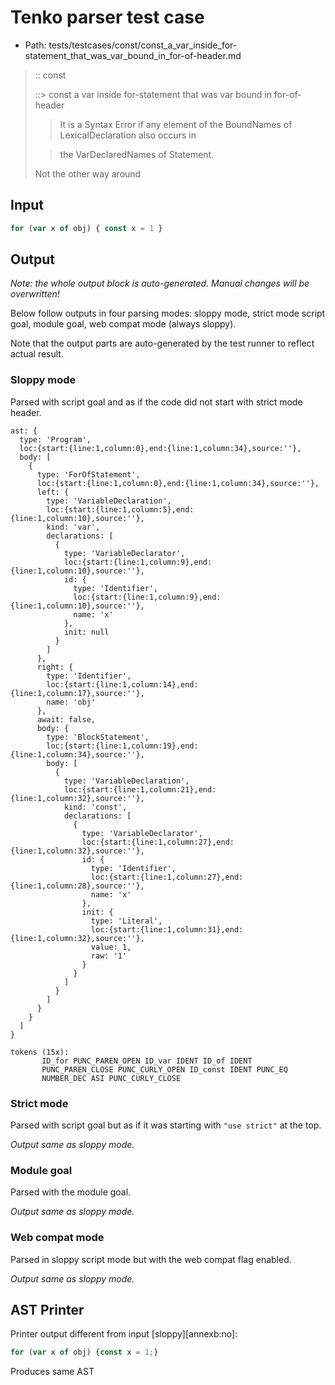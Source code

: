 # Tenko parser test case

- Path: tests/testcases/const/const_a_var_inside_for-statement_that_was_var_bound_in_for-of-header.md

> :: const
>
> ::> const a var inside for-statement that was var bound in for-of-header
>
> > It is a Syntax Error if any element of the BoundNames of LexicalDeclaration also occurs in
>
> > the VarDeclaredNames of Statement.
>
> Not the other way around

## Input

`````js
for (var x of obj) { const x = 1 }
`````

## Output

_Note: the whole output block is auto-generated. Manual changes will be overwritten!_

Below follow outputs in four parsing modes: sloppy mode, strict mode script goal, module goal, web compat mode (always sloppy).

Note that the output parts are auto-generated by the test runner to reflect actual result.

### Sloppy mode

Parsed with script goal and as if the code did not start with strict mode header.

`````
ast: {
  type: 'Program',
  loc:{start:{line:1,column:0},end:{line:1,column:34},source:''},
  body: [
    {
      type: 'ForOfStatement',
      loc:{start:{line:1,column:0},end:{line:1,column:34},source:''},
      left: {
        type: 'VariableDeclaration',
        loc:{start:{line:1,column:5},end:{line:1,column:10},source:''},
        kind: 'var',
        declarations: [
          {
            type: 'VariableDeclarator',
            loc:{start:{line:1,column:9},end:{line:1,column:10},source:''},
            id: {
              type: 'Identifier',
              loc:{start:{line:1,column:9},end:{line:1,column:10},source:''},
              name: 'x'
            },
            init: null
          }
        ]
      },
      right: {
        type: 'Identifier',
        loc:{start:{line:1,column:14},end:{line:1,column:17},source:''},
        name: 'obj'
      },
      await: false,
      body: {
        type: 'BlockStatement',
        loc:{start:{line:1,column:19},end:{line:1,column:34},source:''},
        body: [
          {
            type: 'VariableDeclaration',
            loc:{start:{line:1,column:21},end:{line:1,column:32},source:''},
            kind: 'const',
            declarations: [
              {
                type: 'VariableDeclarator',
                loc:{start:{line:1,column:27},end:{line:1,column:32},source:''},
                id: {
                  type: 'Identifier',
                  loc:{start:{line:1,column:27},end:{line:1,column:28},source:''},
                  name: 'x'
                },
                init: {
                  type: 'Literal',
                  loc:{start:{line:1,column:31},end:{line:1,column:32},source:''},
                  value: 1,
                  raw: '1'
                }
              }
            ]
          }
        ]
      }
    }
  ]
}

tokens (15x):
       ID_for PUNC_PAREN_OPEN ID_var IDENT ID_of IDENT
       PUNC_PAREN_CLOSE PUNC_CURLY_OPEN ID_const IDENT PUNC_EQ
       NUMBER_DEC ASI PUNC_CURLY_CLOSE
`````

### Strict mode

Parsed with script goal but as if it was starting with `"use strict"` at the top.

_Output same as sloppy mode._

### Module goal

Parsed with the module goal.

_Output same as sloppy mode._

### Web compat mode

Parsed in sloppy script mode but with the web compat flag enabled.

_Output same as sloppy mode._

## AST Printer

Printer output different from input [sloppy][annexb:no]:

````js
for (var x of obj) {const x = 1;}
````

Produces same AST
